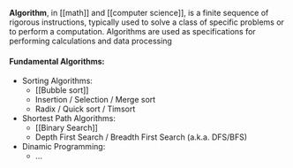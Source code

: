 **Algorithm**, in [[math]] and [[computer science]], is a finite sequence of rigorous instructions, typically used to solve a class of specific problems or to perform a computation. Algorithms are used as specifications for performing calculations and data processing

#### Fundamental Algorithms:

* Sorting Algorithms:
	* [[Bubble sort]]
	* Insertion / Selection / Merge sort
	* Radix / Quick sort / Timsort
* Shortest Path Algorithms:
	* [[Binary Search]]
	* Depth First Search / Breadth First Search (a.k.a. DFS/BFS)
* Dinamic Programming:
	* ...